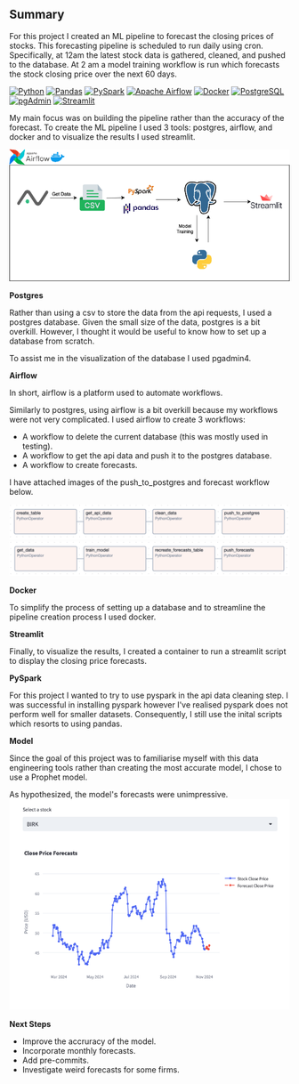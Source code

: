 ## Summary
For this project I created an ML pipeline to forecast the closing prices of stocks. This forecasting pipeline is scheduled to run daily using cron. Specifically, at 12am the latest stock data is gathered, cleaned, and pushed to the database. At 2 am a model training workflow is run which forecasts the stock closing price over the next 60 days.

[![Python](https://img.shields.io/badge/Python-3.10-blue)](https://www.python.org) [![Pandas](https://img.shields.io/badge/Pandas-Data%20Analysis-green)](https://pandas.pydata.org) [![PySpark](https://img.shields.io/badge/PySpark-Big%20Data%20Analytics-yellow)](https://spark.apache.org/docs/latest/api/python/) [![Apache Airflow](https://img.shields.io/badge/Apache%20Airflow-Workflow%20Management-brightgreen)](https://airflow.apache.org) [![Docker](https://img.shields.io/badge/Docker-Containerization-blue)](https://www.docker.com) [![PostgreSQL](https://img.shields.io/badge/PostgreSQL-Database-blue)](https://www.postgresql.org) [![pgAdmin](https://img.shields.io/badge/pgAdmin-PostgreSQL%20Admin-orange)](https://www.pgadmin.org) [![Streamlit](https://img.shields.io/badge/Streamlit-Data%20Apps-red)](https://streamlit.io)


My main focus was on building the pipeline rather than the accuracy of the forecast. To create the ML pipeline I used 3 tools: postgres, airflow, and docker and to visualize the results I used streamlit.

![alt text](./source_images/finance_pipeline.png)

**Postgres**

Rather than using a csv to store the data from the api requests, I used a postgres database. Given the small size of the data, postgres is a bit overkill. However, I thought it would be useful to know how to set up a database from scratch.  

To assist me in the visualization of the database I used pgadmin4. 

**Airflow**

In short, airflow is a platform used to automate workflows.

Similarly to postgres, using airflow is a bit overkill because my workflows were not very complicated. I used airflow to create 3 workflows:
* A workflow to delete the current database (this was mostly used in testing).
* A workflow to get the api data and push it to the postgres database.
* A workflow to create forecasts.

I have attached images of the push_to_postgres and forecast workflow below.

![alt text](./source_images/push_to_postgres_workflow.png)
![alt text](./source_images/forecast_workflow.png)

**Docker**

To simplify the process of setting up a database and to streamline the pipeline creation process I used docker. 

**Streamlit**

Finally, to visualize the results, I created a container to run a streamlit script to display the closing price forecasts.

**PySpark**

For this project I wanted to try to use pyspark in the api data cleaning step. I was successful in installing pyspark however I've realised pyspark does not perform well for smaller datasets. Consequently, I still use the inital scripts which resorts to using pandas.

**Model**

Since the goal of this project was to familiarise myself with this data engineering tools rather than creating the most accurate model, I chose to use a Prophet model.

As hypothesized, the model's forecasts were unimpressive.
![Alt text](./source_images/streamlit_example.png)

**Next Steps**
* Improve the accruracy of the model.
* Incorporate monthly forecasts.
* Add pre-commits.
* Investigate weird forecasts for some firms.
